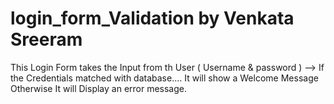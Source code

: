 # login_form_Validation by Venkata Sreeram

This Login Form takes the Input from th User ( Username & password )
--> If the Credentials matched with database.... It will show a Welcome Message Otherwise It will Display an error message.
